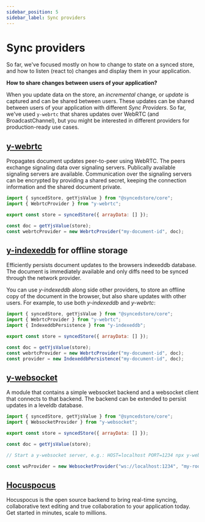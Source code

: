```yaml
---
sidebar_position: 5
sidebar_label: Sync providers
---
```


# Sync providers

So far, we've focused mostly on how to change to state on a synced store, and how to listen (react to) changes and display them in your application.

**How to share changes between users of your application?**

When you update data on the store, an _incremental_ change, or _update_ is captured and can be shared between users.
These updates can be shared between users of your application with different _Sync Providers_. So far, we've used `y-webrtc` that shares updates over WebRTC (and BroadcastChannel), but you might be interested in different providers for production-ready use cases.

## [y-webrtc](https://github.com/yjs/y-webrtc)

Propagates document updates peer-to-peer using WebRTC. The peers exchange signaling data over signaling servers. Publically available signaling servers are available. Communication over the signaling servers can be encrypted by providing a shared secret, keeping the connection information and the shared document private.

```javascript
import { syncedStore, getYjsValue } from "@syncedstore/core";
import { WebrtcProvider } from "y-webrtc";

export const store = syncedStore({ arrayData: [] });

const doc = getYjsValue(store);
const webrtcProvider = new WebrtcProvider("my-document-id", doc);
```

## [y-indexeddb](https://github.com/yjs/y-indexeddb) for offline storage

Efficiently persists document updates to the browsers indexeddb database. The document is immediately available and only diffs need to be synced through the network provider.

You can use _y-indexeddb_ along side other providers, to store an offline copy of the document in the browser, but also share updates with other users. For example, to use both _y-indexeddb_ and _y-webrtc_:

```javascript
import { syncedStore, getYjsValue } from "@syncedstore/core";
import { WebrtcProvider } from "y-webrtc";
import { IndexeddbPersistence } from "y-indexeddb";

export const store = syncedStore({ arrayData: [] });

const doc = getYjsValue(store);
const webrtcProvider = new WebrtcProvider("my-document-id", doc);
const provider = new IndexeddbPersistence("my-document-id", doc);
```

## [y-websocket](https://github.com/yjs/y-websocket)

A module that contains a simple websocket backend and a websocket client that connects to that backend. The backend can be extended to persist updates in a leveldb database.

```javascript
import { syncedStore, getYjsValue } from "@syncedstore/core";
import { WebsocketProvider } from "y-websocket";

export const store = syncedStore({ arrayData: [] });

const doc = getYjsValue(store);

// Start a y-websocket server, e.g.: HOST=localhost PORT=1234 npx y-websocket-server

const wsProvider = new WebsocketProvider("ws://localhost:1234", "my-roomname", doc);
```

## [Hocuspocus](https://www.hocuspocus.dev/)

Hocuspocus is the open source backend to bring real-time syncing, collaborative text editing and true collaboration to your application today. Get started in minutes, scale to millions.
